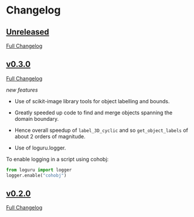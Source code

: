 # Changelog

## [Unreleased](https://github.com/ParaConUK/cohobj/tree/HEAD)

[Full Changelog](https://github.com/ParaConUK/advtraj/compare/v0.3.0...HEAD)

## [v0.3.0](https://github.com/ParaConUK/advtraj/tree/v0.3.0)

[Full Changelog](https://github.com/ParaConUK/advtraj/compare/v0.2.0...v0.3.0)

*new features*

- Use of scikit-image library tools for object labelling and bounds.

- Greatly speeded up code to find and merge objects spanning the domain boundary.

- Hence overall speedup of `label_3D_cyclic` and so `get_object_labels` of about 2 orders of magnitude.

- Use of loguru.logger. 

To enable logging in a script using cohobj:

```python
from loguru import logger
logger.enable("cohobj")
```

## [v0.2.0](https://github.com/ParaConUK/advtraj/tree/v0.2.0)

[Full Changelog](https://github.com/ParaConUK/advtraj/compare/v0.1.0...v0.2.0)
